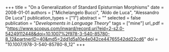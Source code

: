 +++
title = "On a Generalization of Standard Episturmian Morphisms"
date = 2008-01-01
authors = ["Michelangelo Bucci", "Aldo de Luca", "Alessandro De Luca"]
publication_types = ["1"]
abstract = ""
selected = false
publication = "*Developments in Language Theory*"
tags = ["mine"]
url_pdf = "https://www.scopus.com/inward/record.uri?eid=2-s2.0-54249112448&doi=10.1007%2f978-3-540-85780-8_12&partnerID=40&md5=2dd1d5a10e4e042ce44765542dd22cd6"
doi = "10.1007/978-3-540-85780-8_12"
+++

